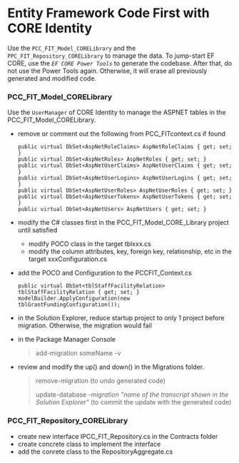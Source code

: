 # Entity Framework Code First with CORE Identity

Use the `PCC_FIT_Model_CORELibrary` and the `PPC_FIT_Repository_CORELibrary` to manage the data. To jump-start EF CORE, use the _`EF CORE Power Tools`_ to generate the codebase.  After that, do not use the Power Tools again.  Otherwise, it will erase all previously generated and modified code. 

### PCC_FIT_Model_CORELibrary

Use the `UserManager` of CORE Identity to manage the ASPNET tables in the PCC_FIT_Model_CORELibrary.

- remove or comment out the following from PCC_FITcontext.cs if found

      public virtual DbSet<AspNetRoleClaims> AspNetRoleClaims { get; set; }
      public virtual DbSet<AspNetRoles> AspNetRoles { get; set; }
      public virtual DbSet<AspNetUserClaims> AspNetUserClaims { get; set; }
      public virtual DbSet<AspNetUserLogins> AspNetUserLogins { get; set; }
      public virtual DbSet<AspNetUserRoles> AspNetUserRoles { get; set; }
      public virtual DbSet<AspNetUserTokens> AspNetUserTokens { get; set; }
      public virtual DbSet<AspNetUsers> AspNetUsers { get; set; } 

- modify the C# classes first in the PCC_FIT_Model_CORE_Library project until satisfied

  - modify POCO class in the target tblxxx.cs
  - modify the column attributes, key, foreign key, relationship, etc in the target xxxConfiguration.cs
 
- add the POCO and Configuration to the PCCFIT_Context.cs

      public virtual DbSet<tblStaffFacilityRelation> tblStaffFacilityRelation { get; set; }
      modelBuilder.ApplyConfiguration(new tblGrantFundingConfiguration());
- in the Solution Explorer, reduce startup project to only 1 project before migration.  Otherwise, the migration would fail

- in the Package Manager Console 

  > add-migration someName -v
  
- review and modify the up() and down() in the Migrations folder.  

  > remove-migration (to undo generated code)
  > 
  > update-database _-migration "name of the transcript shown in the Solution Explorer"_ (to commit the update with the generated code)


### PCC_FIT_Repository_CORELibrary

- create new interface IPCC_FIT_Repository.cs in the Contracts folder
- create concrete class to implement the interface
- add the conrete class to the RepositoryAggregate.cs
